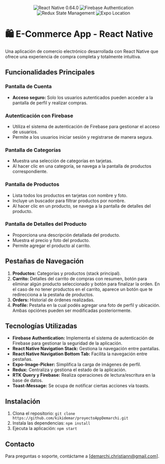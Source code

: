 <p align="center">
  <img src="https://img.shields.io/badge/React%20Native-0.64.0-blue.svg" alt="React Native 0.64.0">
  <img src="https://img.shields.io/badge/Firebase-Authentication-orange.svg" alt="Firebase Authentication">
  <img src="https://img.shields.io/badge/Redux-State%20Management-green.svg" alt="Redux State Management">
  <img src="https://img.shields.io/badge/Expo-Location-yellow.svg" alt="Expo Location">
</p>

# 🛍️ E-Commerce App - React Native

Una aplicación de comercio electrónico desarrollada con React Native que ofrece una experiencia de compra completa y totalmente intuitiva.

## Funcionalidades Principales

### Pantalla de Cuenta
- **Acceso seguro:** Solo los usuarios autenticados pueden acceder a la  pantalla de perfil y realizar compras.

### Autenticación con Firebase
- Utiliza el sistema de autenticación de Firebase para gestionar el acceso de usuarios.
- Permite a los usuarios iniciar sesión y registrarse de manera segura.

### Pantalla de Categorías
- Muestra una selección de categorías en tarjetas.
- Al hacer clic en una categoría, se navega a la pantalla de productos correspondiente.

### Pantalla de Productos
- Lista todos los productos en tarjetas con nombre y foto.
- Incluye un buscador para filtrar productos por nombre.
- Al hacer clic en un producto, se navega a la pantalla de detalles del producto.

### Pantalla de Detalles del Producto
- Proporciona una descripción detallada del producto.
- Muestra el precio y foto del producto.
- Permite agregar el producto al carrito.

## Pestañas de Navegación

1. **Productos:** Categorías y productos (stack principal).
2. **Carrito:** Detalles del carrito de compras con resumen, botón para eliminar algún producto seleccionado y botón para finalizar la orden. En el caso de no tener productos en el carrito, aparece un botón que te redirecciona a la pestaña de productos.
3. **Orders:** Historial de órdenes realizadas.
4. **Profile:** Pestaña en la cual podés agregar una foto de perfil y ubicación. Ambas opciónes pueden ser modificadas posteriormente.

## Tecnologías Utilizadas

- **Firebase Authentication:** Implementa el sistema de autenticación de Firebase para gestionar la seguridad de la aplicación.
- **React Native Navigation Stack:** Gestiona la navegación entre pantallas.
- **React Native Navigation Bottom Tab:** Facilita la navegación entre pestañas.
- **Expo-Image-Picker:** Simplifica la carga de imágenes de perfil.
- **Redux:** Centraliza y gestiona el estado de la aplicación.
- **RTK Query y Firebase:** Realiza operaciones de lectura/escritura en la base de datos.
- **Toast-Message:** Se ocupa de notificar ciertas acciones vía toasts.

## Instalación

1. Clona el repositorio: `git clone https://github.com/kikidemar/proyectoAppDemarchi.git`
2. Instala las dependencias: `npm install`
3. Ejecuta la aplicación: `npm start`


## Contacto

Para preguntas o soporte, contáctame a [demarchi.christiann@gmail.com].
